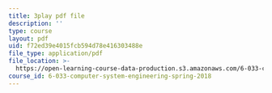 ```yaml
---
title: 3play pdf file
description: ''
type: course
layout: pdf
uid: f72ed39e4015fcb594d78e416303488e
file_type: application/pdf
file_location: >-
  https://open-learning-course-data-production.s3.amazonaws.com/6-033-computer-system-engineering-spring-2018/f72ed39e4015fcb594d78e416303488e_r2_-2KW76ec.pdf
course_id: 6-033-computer-system-engineering-spring-2018
---
```

